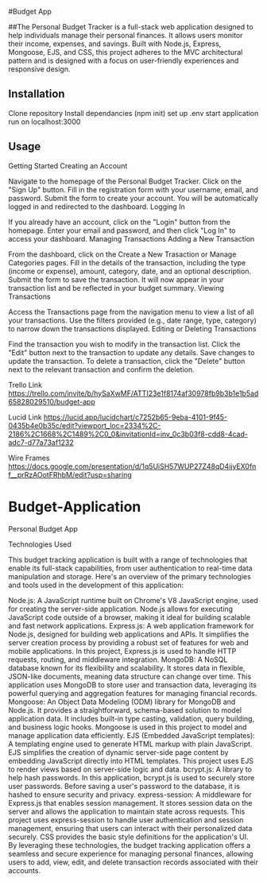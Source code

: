 
#Budget App




##The Personal Budget Tracker is a full-stack web application designed to help individuals manage their personal finances. It allows users monitor their income, expenses, and savings. Built with Node.js, Express, Mongoose, EJS, and CSS, this project adheres to the MVC architectural pattern and is designed with a focus on user-friendly experiences and responsive design.


## Installation
Clone repository
Install dependancies (npm init)
set up .env
start application
run on localhost:3000



## Usage

Getting Started
Creating an Account

Navigate to the homepage of the Personal Budget Tracker.
Click on the "Sign Up" button.
Fill in the registration form with your username, email, and password.
Submit the form to create your account. You will be automatically logged in and redirected to the dashboard.
Logging In

If you already have an account, click on the "Login" button from the homepage.
Enter your email and password, and then click "Log In" to access your dashboard.
Managing Transactions
Adding a New Transaction

From the dashboard, click on the Create a New Trasaction or Manage Categories pages.
Fill in the details of the transaction, including the type (income or expense), amount, category, date, and an optional description.
Submit the form to save the transaction. It will now appear in your transaction list and be reflected in your budget summary.
Viewing Transactions

Access the Transactions page from the navigation menu to view a list of all your transactions.
Use the filters provided (e.g., date range, type, category) to narrow down the transactions displayed.
Editing or Deleting Transactions

Find the transaction you wish to modify in the transaction list.
Click the "Edit" button next to the transaction to update any details. Save changes to update the transaction.
To delete a transaction, click the "Delete" button next to the relevant transaction and confirm the deletion.







Trello Link
https://trello.com/invite/b/hySaXwMF/ATTI23e1f8174af30978fb9b3b1e1b5ad65828029510/budget-app


Lucid Link
https://lucid.app/lucidchart/c7252b65-9eba-4101-9f45-0435b4e0b35c/edit?viewport_loc=2334%2C-2186%2C1668%2C1489%2C0_0&invitationId=inv_0c3b03f8-cdd8-4cad-adc7-d77a73af1232


Wire Frames 
https://docs.google.com/presentation/d/1q5UiSH57WUP27Z48qD4ijyEX0fnf__prRzAOotFRhbM/edit?usp=sharing










# Budget-Application
Personal Budget App


Technologies Used

This budget tracking application is built with a range of technologies that enable its full-stack capabilities, from user authentication to real-time data manipulation and storage. Here's an overview of the primary technologies and tools used in the development of this application:

Node.js: A JavaScript runtime built on Chrome's V8 JavaScript engine, used for creating the server-side application. Node.js allows for executing JavaScript code outside of a browser, making it ideal for building scalable and fast network applications.
Express.js: A web application framework for Node.js, designed for building web applications and APIs. It simplifies the server creation process by providing a robust set of features for web and mobile applications. In this project, Express.js is used to handle HTTP requests, routing, and middleware integration.
MongoDB: A NoSQL database known for its flexibility and scalability. It stores data in flexible, JSON-like documents, meaning data structure can change over time. This application uses MongoDB to store user and transaction data, leveraging its powerful querying and aggregation features for managing financial records.
Mongoose: An Object Data Modeling (ODM) library for MongoDB and Node.js. It provides a straightforward, schema-based solution to model application data. It includes built-in type casting, validation, query building, and business logic hooks. Mongoose is used in this project to model and manage application data efficiently.
EJS (Embedded JavaScript templates): A templating engine used to generate HTML markup with plain JavaScript. EJS simplifies the creation of dynamic server-side page content by embedding JavaScript directly into HTML templates. This project uses EJS to render views based on server-side logic and data.
bcrypt.js: A library to help hash passwords. In this application, bcrypt.js is used to securely store user passwords. Before saving a user's password to the database, it is hashed to ensure security and privacy.
express-session: A middleware for Express.js that enables session management. It stores session data on the server and allows the application to maintain state across requests. This project uses express-session to handle user authentication and session management, ensuring that users can interact with their personalized data securely.
CSS provides the basic style definitions for the application's UI.
By leveraging these technologies, the budget tracking application offers a seamless and secure experience for managing personal finances, allowing users to add, view, edit, and delete transaction records associated with their accounts.